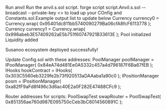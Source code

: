Run anvil
Run the anvil.s.sol script. forge script script.Anvil.s.sol --broadcast --private-key <<YOUR PRIVATE KEY>> to load up your COnfig and Constants.sol.Example output list to update below
Currency currency0 = Currency.wrap( 0x95401dc811bb5740090279Ba06cfA8fcF6113778 );
  Currency currency1 = Currency.wrap( 0x998abeb3E57409262aE5b751f60747921B33613E );
  Pool initialized
  Liquidity added
  
   Susanoo ecosystem deployed successfully!
  
  Update Config.sol with these addresses:
  PoolManager poolManager = IPoolManager( 0x84eA74d481Ee0A5332c457a4d796187F6Ba67fEB );
  IHooks hookContract = IHooks( 0x303C5560eb3229fe2b73f920513aDAAaba1a90c0 );
  IPositionManager posm = IPositionManager( 0xa82fF9aFd8f496c3d6ac40E2a0F282E47488CFc9 );
  
  Router addresses for scripts:
  PoolSwapTest swapRouter = PoolSwapTest( 0x851356ae760d987E095750cCeb3bC6014560891C );
